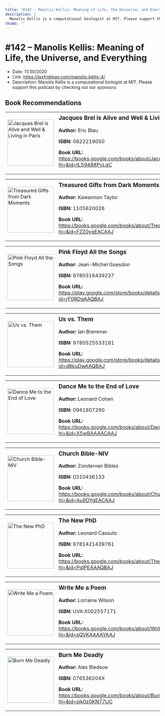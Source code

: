 ```yaml
---
title: "#142 – Manolis Kellis: Meaning of Life, the Universe, and Everything"
description: |
  Manolis Kellis is a computational biologist at MIT. Please support this podcast by checking out our sponsors:"
thumb: ""
---
```


# #142 – Manolis Kellis: Meaning of Life, the Universe, and Everything

  - Date: 11/30/2020
  - Link: https://lexfridman.com/manolis-kellis-4/
  - Description: Manolis Kellis is a computational biologist at MIT. Please support this podcast by checking out our sponsors:

## Book Recommendations

<table style="border: none;"><tr style="border: none;"><td style="border: none;"><img src="https://books.google.com/books/content?id=tL59488PyLgC&printsec=frontcover&img=1&zoom=1&edge=curl&source=gbs_api" alt="Jacques Brel is Alive and Well & Living in Paris" width="150" style="vertical-align: top;"></td><td style="border: none; vertical-align: top;"><h3 style='margin-top: 5'>Jacques Brel is Alive and Well & Living in Paris</h3><p><strong>Author:</strong> Eric Blau</p><p><strong>ISBN:</strong> 0822219050</p><p><strong>Book URL:</strong> <a href="https://books.google.com/books/about/Jacques_Brel_is_Alive_and_Well_Living_in.html?hl=&id=tL59488PyLgC">https://books.google.com/books/about/Jacques_Brel_is_Alive_and_Well_Living_in.html?hl=&id=tL59488PyLgC</a></p></td></tr></table>
<table style="border: none;"><tr style="border: none;"><td style="border: none;"><img src="https://books.google.com/books/content?id=FZZ0vgEACAAJ&printsec=frontcover&img=1&zoom=1&source=gbs_api" alt="Treasured Gifts from Dark Moments" width="150" style="vertical-align: top;"></td><td style="border: none; vertical-align: top;"><h3 style='margin-top: 5'>Treasured Gifts from Dark Moments</h3><p><strong>Author:</strong> Kawannon Taylor</p><p><strong>ISBN:</strong> 1105620026</p><p><strong>Book URL:</strong> <a href="https://books.google.com/books/about/Treasured_Gifts_from_Dark_Moments.html?hl=&id=FZZ0vgEACAAJ">https://books.google.com/books/about/Treasured_Gifts_from_Dark_Moments.html?hl=&id=FZZ0vgEACAAJ</a></p></td></tr></table>
<table style="border: none;"><tr style="border: none;"><td style="border: none;"><img src="https://books.google.com/books/content?id=rF0RDgAAQBAJ&printsec=frontcover&img=1&zoom=1&edge=curl&source=gbs_api" alt="Pink Floyd All the Songs" width="150" style="vertical-align: top;"></td><td style="border: none; vertical-align: top;"><h3 style='margin-top: 5'>Pink Floyd All the Songs</h3><p><strong>Author:</strong> Jean-Michel Guesdon</p><p><strong>ISBN:</strong> 9780316439237</p><p><strong>Book URL:</strong> <a href="https://play.google.com/store/books/details?id=rF0RDgAAQBAJ">https://play.google.com/store/books/details?id=rF0RDgAAQBAJ</a></p></td></tr></table>
<table style="border: none;"><tr style="border: none;"><td style="border: none;"><img src="https://books.google.com/books/content?id=d8kuDwAAQBAJ&printsec=frontcover&img=1&zoom=1&edge=curl&source=gbs_api" alt="Us vs. Them" width="150" style="vertical-align: top;"></td><td style="border: none; vertical-align: top;"><h3 style='margin-top: 5'>Us vs. Them</h3><p><strong>Author:</strong> Ian Bremmer</p><p><strong>ISBN:</strong> 9780525533191</p><p><strong>Book URL:</strong> <a href="https://play.google.com/store/books/details?id=d8kuDwAAQBAJ">https://play.google.com/store/books/details?id=d8kuDwAAQBAJ</a></p></td></tr></table>
<table style="border: none;"><tr style="border: none;"><td style="border: none;"><img src="https://books.google.com/books/content?id=X5wBAAAACAAJ&printsec=frontcover&img=1&zoom=1&source=gbs_api" alt="Dance Me to the End of Love" width="150" style="vertical-align: top;"></td><td style="border: none; vertical-align: top;"><h3 style='margin-top: 5'>Dance Me to the End of Love</h3><p><strong>Author:</strong> Leonard Cohen</p><p><strong>ISBN:</strong> 0941807290</p><p><strong>Book URL:</strong> <a href="https://books.google.com/books/about/Dance_Me_to_the_End_of_Love.html?hl=&id=X5wBAAAACAAJ">https://books.google.com/books/about/Dance_Me_to_the_End_of_Love.html?hl=&id=X5wBAAAACAAJ</a></p></td></tr></table>
<table style="border: none;"><tr style="border: none;"><td style="border: none;"><img src="https://books.google.com/books/content?id=Au9DYgEACAAJ&printsec=frontcover&img=1&zoom=1&source=gbs_api" alt="Church Bible-NIV" width="150" style="vertical-align: top;"></td><td style="border: none; vertical-align: top;"><h3 style='margin-top: 5'>Church Bible-NIV</h3><p><strong>Author:</strong> Zondervan Bibles</p><p><strong>ISBN:</strong> 0310436133</p><p><strong>Book URL:</strong> <a href="https://books.google.com/books/about/Church_Bible_NIV.html?hl=&id=Au9DYgEACAAJ">https://books.google.com/books/about/Church_Bible_NIV.html?hl=&id=Au9DYgEACAAJ</a></p></td></tr></table>
<table style="border: none;"><tr style="border: none;"><td style="border: none;"><img src="https://books.google.com/books/content?id=PqIPEAAAQBAJ&printsec=frontcover&img=1&zoom=1&edge=curl&source=gbs_api" alt="The New PhD" width="150" style="vertical-align: top;"></td><td style="border: none; vertical-align: top;"><h3 style='margin-top: 5'>The New PhD</h3><p><strong>Author:</strong> Leonard Cassuto</p><p><strong>ISBN:</strong> 9781421439761</p><p><strong>Book URL:</strong> <a href="https://books.google.com/books/about/The_New_PhD.html?hl=&id=PqIPEAAAQBAJ">https://books.google.com/books/about/The_New_PhD.html?hl=&id=PqIPEAAAQBAJ</a></p></td></tr></table>
<table style="border: none;"><tr style="border: none;"><td style="border: none;"><img src="https://books.google.com/books/content?id=sQVKAAAAYAAJ&printsec=frontcover&img=1&zoom=1&source=gbs_api" alt="Write Me a Poem" width="150" style="vertical-align: top;"></td><td style="border: none; vertical-align: top;"><h3 style='margin-top: 5'>Write Me a Poem</h3><p><strong>Author:</strong> Lorraine Wilson</p><p><strong>ISBN:</strong> UVA:X002557171</p><p><strong>Book URL:</strong> <a href="https://books.google.com/books/about/Write_Me_a_Poem.html?hl=&id=sQVKAAAAYAAJ">https://books.google.com/books/about/Write_Me_a_Poem.html?hl=&id=sQVKAAAAYAAJ</a></p></td></tr></table>
<table style="border: none;"><tr style="border: none;"><td style="border: none;"><img src="https://books.google.com/books/content?id=sjk0z0KN77UC&printsec=frontcover&img=1&zoom=1&edge=curl&source=gbs_api" alt="Burn Me Deadly" width="150" style="vertical-align: top;"></td><td style="border: none; vertical-align: top;"><h3 style='margin-top: 5'>Burn Me Deadly</h3><p><strong>Author:</strong> Alex Bledsoe</p><p><strong>ISBN:</strong> 076536204X</p><p><strong>Book URL:</strong> <a href="https://books.google.com/books/about/Burn_Me_Deadly.html?hl=&id=sjk0z0KN77UC">https://books.google.com/books/about/Burn_Me_Deadly.html?hl=&id=sjk0z0KN77UC</a></p></td></tr></table>

